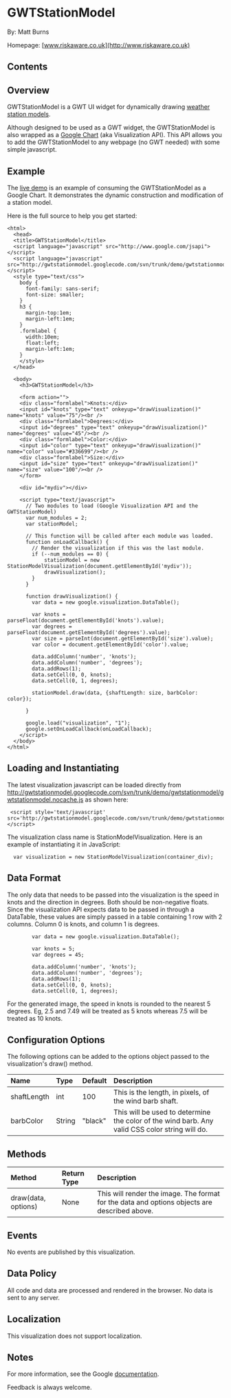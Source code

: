 # GWTStationModel #

By: Matt Burns

Homepage: [www.riskaware.co.uk](http://www.riskaware.co.uk)

## Contents ##



## Overview ##

GWTStationModel is a GWT UI widget for dynamically drawing [weather station models](http://en.wikipedia.org/wiki/Station_model).

Although designed to be used as a GWT widget, the GWTStationModel is also wrapped as a [Google Chart](http://code.google.com/apis/visualization/documentation/) (aka Visualization API). This API allows you to add the GWTStationModel to any webpage (no GWT needed) with some simple javascript.

## Example ##

The [live demo](http://gwtstationmodel.googlecode.com/svn/trunk/demo/GWTStationModel.html) is an example of consuming the GWTStationModel as a Google Chart. It demonstrates the dynamic construction and modification of a station model.

Here is the full source to help you get started:

```
<html>
  <head>
  <title>GWTStationModel</title>
  <script language="javascript" src="http://www.google.com/jsapi"></script>
  <script language="javascript" src="http://gwtstationmodel.googlecode.com/svn/trunk/demo/gwtstationmodel/gwtstationmodel.nocache.js"></script>
  <style type="text/css">
    body {
      font-family: sans-serif;
      font-size: smaller;
    }
    h3 {
      margin-top:1em;
      margin-left:1em;
    }
    .formlabel {
      width:10em;
      float:left;
      margin-left:1em;
    }
    </style>
  </head>
  
  <body>
    <h3>GWTStationModel</h3>
    
    <form action="">
    <div class="formlabel">Knots:</div>
    <input id="knots" type="text" onkeyup="drawVisualization()" name="knots" value="75"/><br />
    <div class="formlabel">Degrees:</div>
    <input id="degrees" type="text" onkeyup="drawVisualization()" name="degrees" value="45"/><br />
    <div class="formlabel">Color:</div>
    <input id="color" type="text" onkeyup="drawVisualization()" name="color" value="#336699"/><br />
    <div class="formlabel">Size:</div>
    <input id="size" type="text" onkeyup="drawVisualization()" name="size" value="100"/><br />
    </form>

    <div id="mydiv"></div>
    
    <script type="text/javascript">
      // Two modules to load (Google Visualization API and the GWTStationModel)
      var num_modules = 2;
      var stationModel;
      
      // This function will be called after each module was loaded.
      function onLoadCallback() {
        // Render the visualization if this was the last module.
        if (--num_modules == 0) { 
            stationModel = new StationModelVisualization(document.getElementById('mydiv'));
            drawVisualization();   
        }
      }
        
      function drawVisualization() {
        var data = new google.visualization.DataTable();

        var knots = parseFloat(document.getElementById('knots').value);
        var degrees = parseFloat(document.getElementById('degrees').value);
        var size = parseInt(document.getElementById('size').value);
        var color = document.getElementById('color').value;
        
        data.addColumn('number', 'knots');
        data.addColumn('number', 'degrees');
        data.addRows(1);
        data.setCell(0, 0, knots);
        data.setCell(0, 1, degrees);

        stationModel.draw(data, {shaftLength: size, barbColor: color});

      }

      google.load("visualization", "1");
      google.setOnLoadCallback(onLoadCallback);
    </script>
  </body>
</html>
```

## Loading and Instantiating ##

The latest visualization javascript can be loaded directly from http://gwtstationmodel.googlecode.com/svn/trunk/demo/gwtstationmodel/gwtstationmodel.nocache.js as shown here:
```
 <script style='text/javascript' src='http://gwtstationmodel.googlecode.com/svn/trunk/demo/gwtstationmodel/gwtstationmodel.nocache.js'></script>
```
The visualization class name is StationModelVisualization. Here is an example of instantiating it in JavaScript:
```
  var visualization = new StationModelVisualization(container_div);
```

## Data Format ##

The only data that needs to be passed into the visualization is the speed in knots and the direction in degrees. Both should be non-negative floats. Since the visualization API expects data to be passed in through a DataTable, these values are simply passed in a table containing 1 row with 2 columns. Column 0 is knots, and column 1 is degrees.

```
        var data = new google.visualization.DataTable();

        var knots = 5;
        var degrees = 45;
        
        data.addColumn('number', 'knots');
        data.addColumn('number', 'degrees');
        data.addRows(1);
        data.setCell(0, 0, knots);
        data.setCell(0, 1, degrees);
```

For the generated image, the speed in knots is rounded to the nearest 5 degrees. Eg, 2.5  and 7.49 will be treated as 5 knots whereas 7.5 will be treated as 10 knots.

## Configuration Options ##

The following options can be added to the options object passed to the visualization's draw() method.

| **Name** | **Type** | **Default** | **Description** |
|:---------|:---------|:------------|:----------------|
|shaftLength|int|100|This is the length, in pixels, of the wind barb shaft.|
|barbColor|String|"black"|This will be used to determine the color of the wind barb. Any valid CSS color string will do.|

## Methods ##

| **Method** | **Return Type** | **Description** |
|:-----------|:----------------|:----------------|
|draw(data, options)|None|This will render the image. The format for the data and options objects are described above.|

## Events ##

No events are published by this visualization.

## Data Policy ##

All code and data are processed and rendered in the browser. No data is sent to any server.

## Localization ##

This visualization does not support localization.

## Notes ##

For more information, see the Google [documentation](http://code.google.com/apis/visualization/documentation/using_overview.html).

Feedback is always welcome.